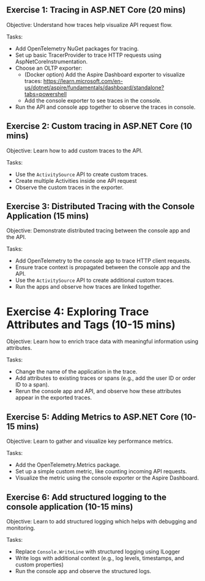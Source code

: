 ## Exercise 1: Tracing in ASP.NET Core (20 mins)

Objective: Understand how traces help visualize API request flow.

Tasks:

- Add OpenTelemetry NuGet packages for tracing.
- Set up basic TracerProvider to trace HTTP requests using AspNetCoreInstrumentation.
- Choose an OLTP exporter:
  - (Docker option) Add the Aspire Dashboard exporter to visualize traces: https://learn.microsoft.com/en-us/dotnet/aspire/fundamentals/dashboard/standalone?tabs=powershell
  - Add the console exporter to see traces in the console.
- Run the API and console app together to observe the traces in console.

## Exercise 2: Custom tracing in ASP.NET Core (10 mins)

Objective: Learn how to add custom traces to the API.

Tasks:

- Use the `ActivitySource` API to create custom traces.
- Create multiple Activities inside one API request
- Observe the custom traces in the exporter.

## Exercise 3: Distributed Tracing with the Console Application (15 mins)

Objective: Demonstrate distributed tracing between the console app and the API.

Tasks:

- Add OpenTelemetry to the console app to trace HTTP client requests.
- Ensure trace context is propagated between the console app and the API.
- Use the `ActivitySource` API to create additional custom traces.
- Run the apps and observe how traces are linked together.

# Exercise 4: Exploring Trace Attributes and Tags (10-15 mins)

Objective: Learn how to enrich trace data with meaningful information using attributes.

Tasks:

- Change the name of the application in the trace.
- Add attributes to existing traces or spans (e.g., add the user ID or order ID to a span).
- Rerun the console app and API, and observe how these attributes appear in the exported traces.

## Exercise 5: Adding Metrics to ASP.NET Core (10-15 mins)

Objective: Learn to gather and visualize key performance metrics.

Tasks:

- Add the OpenTelemetry.Metrics package.
- Set up a simple custom metric, like counting incoming API requests.
- Visualize the metric using the console exporter or the Aspire Dashboard.

## Exercise 6: Add structured logging to the console application (10-15 mins)

Objective: Learn to add structured logging which helps with debugging and monitoring.

Tasks:

- Replace `Console.WriteLine` with structured logging using ILogger
- Write logs with additional context (e.g., log levels, timestamps, and custom properties)
- Run the console app and observe the structured logs.
